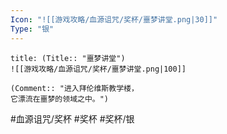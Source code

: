 ```yaml
---
Icon: "![[游戏攻略/血源诅咒/奖杯/噩梦讲堂.png|30]]"
Type: "银"
---
```

```ad-common-silver-trophy
title: (Title:: "噩梦讲堂")
![[游戏攻略/血源诅咒/奖杯/噩梦讲堂.png|100]]

(Comment:: "进入拜伦维斯教学楼，
它漂流在噩梦的领域之中。")
```

#血源诅咒/奖杯 #奖杯 #奖杯/银
